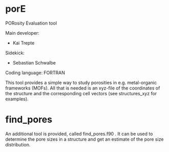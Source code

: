 # porE
PORosity Evaluation tool  

Main developer: 

* Kai Trepte 

Sidekick:  

* Sebastian Schwalbe 

Coding language: FORTRAN   


This tool provides a simple way to study porosities in e.g. metal-organic frameworks (MOFs).
All that is needed is an xyz-file of the coordinates of the structure and the corresponding cell vectors (see structures_xyz for examples). 


# find_pores
An additional tool is provided, called find_pores.f90 . 
It can be used to determine the pore sizes in a structure and get an estimate of the pore size distribution.
